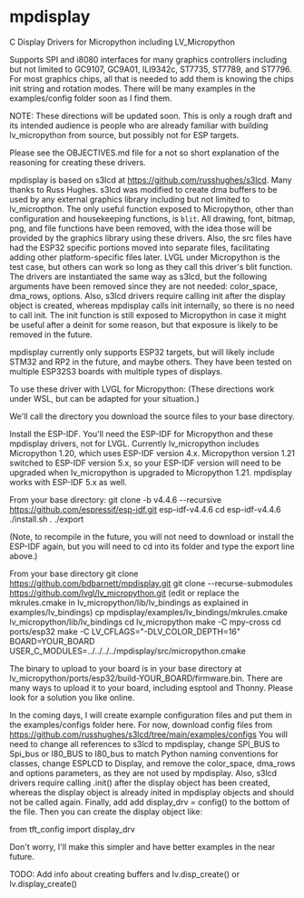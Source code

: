 # mpdisplay
C Display Drivers for Micropython including LV_Micropython

Supports SPI and i8080 interfaces for many graphics controllers including but not limited to GC9107, GC9A01, ILI9342c, ST7735, ST7789, and ST7796.  For most graphics chips, all that is needed to add them is knowing the chips init string and rotation modes.  There will be many examples in the examples/config folder soon as I find them.

NOTE:  These directions will be updated soon.  This is only a rough draft and its intended audience is people who are already familiar with building lv_micropython from source, but possibly not for ESP targets.

Please see the OBJECTIVES.md file for a not so short explanation of the reasoning for creating these drivers.

mpdisplay is based on s3lcd at https://github.com/russhughes/s3lcd.  Many thanks to Russ Hughes.  s3lcd was modified to create dma buffers to be used by any external graphics library including but not limited to lv_micropthon.  The only useful function exposed to Micropython, other than configuration and housekeeping functions, is `blit`.  All drawing, font, bitmap, png, and file functions have been removed, with the idea those will be provided by the graphics library using these drivers.  Also, the src files have had the ESP32 specific portions moved into separate files, facilitating adding other platform-specific files later.  LVGL under Micropython is the test case, but others can work so long as they call this driver's blit function.  The drivers are instantiated the same way as s3lcd, but the following arguments have been removed since they are not needed:  color_space, dma_rows, options.  Also, s3lcd drivers require calling init after the display object is created, whereas mpdisplay calls init internally, so there is no need to call init.  The init function is still exposed to Micropython in case it might be useful after a deinit for some reason, but that exposure is likely to be removed in the future.

mpdisplay currently only supports ESP32 targets, but will likely include STM32 and RP2 in the future, and maybe others.  They have been tested on multiple ESP32S3 boards with multiple types of displays.

To use these driver with LVGL for Micropython:
(These directions work under WSL, but can be adapted for your situation.)

We'll call the directory you download the source files to your base directory.

Install the ESP-IDF.  You'll need the ESP-IDF for Micropython and these mpdisplay drivers, not for LVGL.  Currently lv_micropython includes Micropython 1.20, which uses ESP-IDF version 4.x.  Micropython version 1.21 switched to ESP-IDF version 5.x, so your ESP-IDF version will need to be upgraded when lv_micropython is upgraded to Micropython 1.21.  mpdisplay works with ESP-IDF 5.x as well.

From your base directory:
git clone -b v4.4.6 --recursive https://github.com/espressif/esp-idf.git esp-idf-v4.4.6
cd esp-idf-v4.4.6
./install.sh
. ./export

(Note, to recompile in the future, you will not need to download or install the ESP-IDF again, but you will need to cd into its folder and type the export line above.)

From your base directory
git clone https://github.com/bdbarnett/mpdisplay.git
git clone --recurse-submodules https://github.com/lvgl/lv_micropython.git
(edit or replace the mkrules.cmake in lv_micropython/lib/lv_bindings as explained in examples/lv_bindings)
cp mpdisplay/examples/lv_bindings/mkrules.cmake lv_micropython/lib/lv_bindings
cd lv_micropython
make -C mpy-cross
cd ports/esp32
make -C LV_CFLAGS="-DLV_COLOR_DEPTH=16" BOARD=YOUR_BOARD USER_C_MODULES=../../../../mpdisplay/src/micropython.cmake

The binary to upload to your board is in your base directory at lv_micropython/ports/esp32/build-YOUR_BOARD/firmware.bin.  There are many ways to upload it to your board, including esptool and Thonny.  Please look for a solution you like online.

In the coming days, I will create example configuration files and put them in the examples/configs folder here.  For now, download config files from
https://github.com/russhughes/s3lcd/tree/main/examples/configs
You will need to change all references to s3lcd to mpdisplay, change SPI_BUS to Spi_bus or I80_BUS to I80_bus to match Python naming conventions for classes, change ESPLCD to Display, and remove the color_space, dma_rows and options parameters, as they are not used by mpdisplay.  Also, s3lcd drivers require calling .init() after the display object has been created, whereas the display object is already inited in mpdisplay objects and should not be called again.  Finally, add add display_drv = config() to the bottom of the file.  Then you can create the display object like:

from tft_config import display_drv

Don't worry, I'll make this simpler and have better examples in the near future.

TODO:  Add info about creating buffers and lv.disp_create() or lv.display_create()
